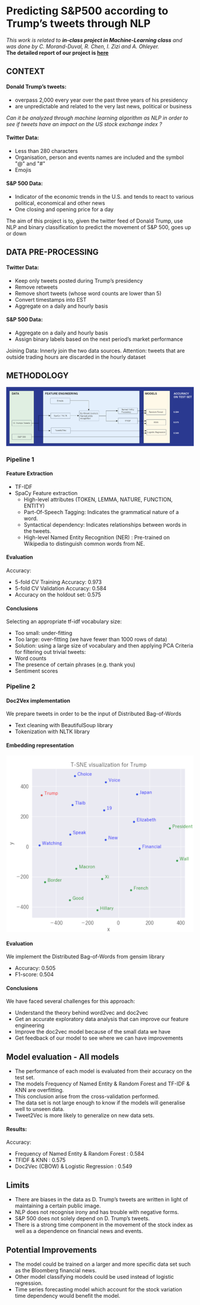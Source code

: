 
# Predicting S&P500 according to Trump’s tweets through NLP
_This work is related to __in-class project in Machine-Learning class__ and was done by C. Morand-Duval, R. Chen, I. Zizi and A. Ohleyer._ <br>
__The detailed report of our project is [here](Report.pdf)__ 

## CONTEXT
#### Donald Trump’s tweets:
- overpass 2,000 every year over the past three years of his presidency
- are unpredictable and related to the very last news, political or business

*Can it be analyzed through machine learning algorithm as NLP in order to see if tweets have an impact on the US stock exchange index ?*

#### Twitter Data: 
- Less than 280 characters
- Organisation, person and events names are included and the symbol "@" and "#"
- Emojis

#### S&P 500 Data:
- Indicator of the economic trends in the U.S. and tends to react to various political, economical and other news
- One closing and opening price for a day

The aim of this project is to, given the twitter feed of Donald Trump, use NLP and binary classification to predict the movement of S&P 500, goes up or down


## DATA PRE-PROCESSING
#### Twitter Data:
- Keep only tweets posted during Trump’s presidency
- Remove retweets
- Remove short tweets (whose word counts are lower than 5)
- Convert timestamps into EST
- Aggregate on a daily and hourly basis

#### S&P 500 Data:
- Aggregate on a daily and hourly basis
- Assign binary labels based on the next period’s market performance

Joining Data: Innerly join the two data sources. Attention: tweets that are outside trading hours are discarded in the hourly dataset



## METHODOLOGY
![Screencast](img/Methodo.png)


### Pipeline 1
#### Feature Extraction
- TF-IDF
- SpaCy Feature extraction
    - High-level attributes (TOKEN, LEMMA, NATURE, FUNCTION, ENTITY)
    - Part-Of-Speech Tagging: Indicates the grammatical nature of a word.
    - Syntactical dependency: Indicates relationships between words in the tweets.
    - High-level Named Entity Recognition (NER) : Pre-trained on Wikipedia to distinguish common words from NE.

#### Evaluation
Accuracy: 
- 5-fold CV Training Accuracy: 0.973
- 5-fold CV Validation Accuracy: 0.584
- Accuracy on the holdout set: 0.575

#### Conclusions
Selecting an appropriate tf-idf vocabulary size:
- Too small: under-fitting
- Too large: over-fitting (we have fewer than 1000 rows of data)
- Solution: using a large size of vocabulary and then applying PCA
Criteria for filtering out trivial tweets:
- Word counts
- The presence of certain phrases (e.g. thank you)
- Sentiment scores

### Pipeline 2
#### Doc2Vex implementation
We prepare tweets in order to be the input of Distributed Bag-of-Words
- Text cleaning with BeautifulSoup library
- Tokenization with NLTK library

#### Embedding representation
![Screencast](img/embedding.png)

#### Evaluation
We implement the Distributed Bag-of-Words from gensim library
- Accuracy: 0.505
- F1-score: 0.504

#### Conclusions
We have faced several challenges for this approach:
- Understand the theory behind word2vec and doc2vec
- Get an accurate exploratory data analysis that can improve our feature engineering
- Improve the doc2vec model because of the small data we have
- Get feedback of our model to see where we can have improvements

## Model evaluation - All models
- The performance of each model is evaluated from their accuracy on the test set. 
- The models Frequency of Named Entity & Random Forest and TF-IDF & KNN are overfitting. 
- This conclusion arise from the cross-validation performed. 
- The data set is not large enough to know if the models will generalise well to unseen data.
- Tweet2Vec is more likely to generalize on new data sets.

#### Results:
Accuracy:
- Frequency of Named Entity & Random Forest : 0.584
- TFIDF & KNN : 0.575
- Doc2Vec (CBOW) & Logistic Regression : 0.549

## Limits
- There are biases in the data as D. Trump’s tweets are written in light of maintaining a certain public image. 
- NLP does not recognise irony and has trouble with negative forms.
- S&P 500 does not solely depend on D. Trump’s tweets. 
- There is a strong time component in the movement of the stock index as well as a dependence on financial news and events.

## Potential Improvements
- The model could be trained on a larger and more specific data set such as the Bloomberg financial news.
- Other model classifying models could be used instead of logistic regression. 
- Time series forecasting model which account for the stock variation time dependency would benefit the model.  

